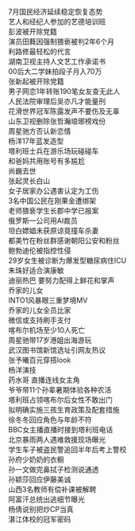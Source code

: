 7月国民经济延续稳定恢复态势  
艺人和经纪人参加的艺德培训班  
彭波被开除党籍  
演员田蕤因强制猥亵被判2年6个月  
利路修最轻松的代言  
湖南卫视主持人文艺工作承诺书  
00后大二学妹拍段子月入70万  
张新起被开除党籍  
男子网恋1年转账190笔女友查无此人  
人民法院审理后吴亦凡才能量刑  
花滑世界冠军陈露发声不要伤及无辜  
山东卫视删除张哲瀚琅琊榜戏份  
周星驰方否认新恋情  
杨洋17年蓝发造型  
塔利班士兵在游乐场玩碰碰车  
和爸妈共用账号有多尴尬  
尚巍去世  
张起灵长白山  
女子居家办公遇害认定为工伤  
3名中国公民在刚果金遭绑架  
老师猥亵学生长郡中学已报案  
俄罗斯一公司用AI裁员  
坦白嫖娼未获原谅竟撞车杀妻  
都美竹在粉丝群感谢朝阳公安和粉丝  
鲍勃迪伦被指控性侵  
29岁女生被诊断为爆发型糖尿病住ICU  
朱珠好适合演康敏  
迪丽热巴 要努力配得上鲜花和掌声  
乔家的儿女  
INTO1风暴眼三重梦境MV  
乔家的儿女全员比家  
微信或支持刷手支付  
喀布尔机场至少10人死亡  
周星驰带17岁港姐出海游玩  
武汉图书馆新馆选址引网友热议  
张予曦百元穿搭look  
杨洋演技  
药水哥 直播连线女主角  
爷爷带11个孙辈暑期体验各种农活  
塔利班占领喀布尔后女性不敢出门  
拟明确实施三孩生育政策及配套措施  
徐冬冬回应角色与年龄不符  
BBC女主播直播时接到塔利班电话  
北京暴雨两人遇难救援现场曝光  
学生车子被盗民警追回半年后考上警校  
孙府少奶奶的衣橱  
孙一文做完鼻拭子检测说通透  
孙颖莎回应伊藤美诚  
山西3名教师有偿补课被解聘  
阿富汗总统出逃细节曝光  
杨倩说别把炒CP当真  
湛江体校的冠军密码  
